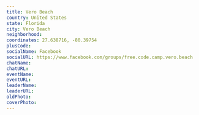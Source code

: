 ```yaml
---
title: Vero Beach
country: United States
state: Florida
city: Vero Beach
neighborhood: 
coordinates: 27.638716, -80.39754
plusCode:
socialName: Facebook
socialURL: https://www.facebook.com/groups/free.code.camp.vero.beach
chatName:
chatURL:
eventName:
eventURL:
leaderName:
leaderURL:
oldPhoto: 
coverPhoto:
---
```

